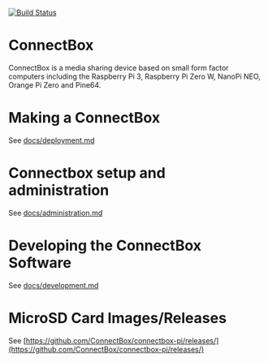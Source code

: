 [![Build Status](https://travis-ci.org/ConnectBox/connectbox-pi.svg?branch=master)](https://travis-ci.org/ConnectBox/connectbox-pi)

# ConnectBox

ConnectBox is a media sharing device based on small form factor computers including the Raspberry Pi 3, Raspberry Pi Zero W, NanoPi NEO, Orange Pi Zero and Pine64.

# Making a ConnectBox

See [docs/deployment.md](docs/deployment.md)

# Connectbox setup and administration

See [docs/administration.md](docs/administration.md)

# Developing the ConnectBox Software

See [docs/development.md](docs/development.md)

# MicroSD Card Images/Releases
See [https://github.com/ConnectBox/connectbox-pi/releases/](https://github.com/ConnectBox/connectbox-pi/releases/)
